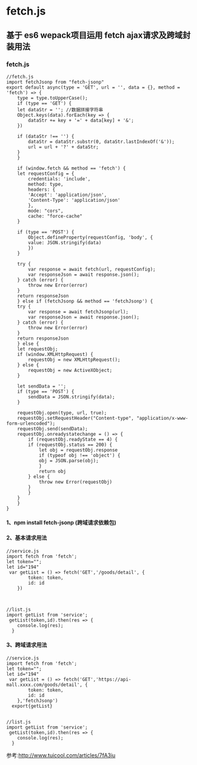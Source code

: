 # fetch.js
## 基于 es6 wepack项目运用 fetch ajax请求及跨域封装用法

### fetch.js

	//fetch.js
	import fetchJsonp from "fetch-jsonp"
	export default async(type = 'GET', url = '', data = {}, method = 'fetch') => {
	    type = type.toUpperCase();
	    if (type == 'GET') {
		let dataStr = ''; //数据拼接字符串
		Object.keys(data).forEach(key => {
		    dataStr += key + '=' + data[key] + '&';
		})

		if (dataStr !== '') {
		    dataStr = dataStr.substr(0, dataStr.lastIndexOf('&'));
		    url = url + '?' + dataStr;
		}
	    }

	    if (window.fetch && method == 'fetch') {
		let requestConfig = {
		    credentials: 'include',
		    method: type,
		    headers: {
			'Accept': 'application/json',
			'Content-Type': 'application/json'
		    },
		    mode: "cors",
		    cache: "force-cache"
		}

		if (type == 'POST') {
		    Object.defineProperty(requestConfig, 'body', {
			value: JSON.stringify(data)
		    })
		}

		try {
		    var response = await fetch(url, requestConfig);
		    var responseJson = await response.json();
		} catch (error) {
		    throw new Error(error)
		}
		return responseJson
	    } else if (fetchJsonp && method == 'fetchJsonp') {
		try {
		    var response = await fetchJsonp(url);
		    var responseJson = await response.json();
		} catch (error) {
		    throw new Error(error)
		}
		return responseJson
	    } else {
		let requestObj;
		if (window.XMLHttpRequest) {
		    requestObj = new XMLHttpRequest();
		} else {
		    requestObj = new ActiveXObject;
		}

		let sendData = '';
		if (type == 'POST') {
		    sendData = JSON.stringify(data);
		}

		requestObj.open(type, url, true);
		requestObj.setRequestHeader("Content-type", "application/x-www-form-urlencoded");
		requestObj.send(sendData);
		requestObj.onreadystatechange = () => {
		    if (requestObj.readyState == 4) {
			if (requestObj.status == 200) {
			    let obj = requestObj.response
			    if (typeof obj !== 'object') {
				obj = JSON.parse(obj);
			    }
			    return obj
			} else {
			    throw new Error(requestObj)
			}
		    }
		}
	    }
	}

#### 1、npm install fetch-jsonp (跨域请求依赖包)


#### 2、基本请求用法
	//service.js
 	import fetch from 'fetch';
 	let token="";
 	let id="194"
     var getList = () => fetch('GET','/goods/detail', {
            token: token,
            id: id
        })



	//list.js
	import getList from 'service';
     getList(token,id).then(res => {
        console.log(res);
      }




#### 3、跨域请求用法
	//service.js
 	import fetch from 'fetch';
 	let token="";
 	let id="194"
     var getList = () => fetch('GET','https://api-mall.xxxx.com/goods/detail', {
            token: token,
            id: id
        },'fetchJsonp')
	  export{getList}


	//list.js
	import getList from 'service';
     getList(token,id).then(res => {
        console.log(res);
      }



   参考:http://www.tuicool.com/articles/7fA3iu
